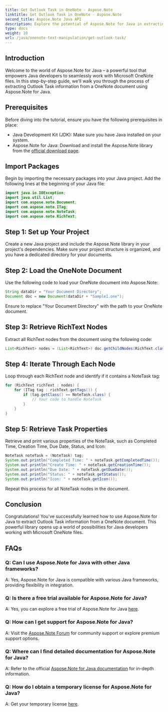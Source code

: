 ```yaml
---
title: Get Outlook Task in OneNote - Aspose.Note
linktitle: Get Outlook Task in OneNote - Aspose.Note
second_title: Aspose.Note Java API
description: Explore the potential of Aspose.Note for Java in extracting Outlook Task details from OneNote documents effortlessly. Elevate your Java development with this robust library.
type: docs
weight: 10
url: /java/onenote-text-manipulation/get-outlook-task/
---
```

## Introduction
Welcome to the world of Aspose.Note for Java – a powerful tool that empowers Java developers to seamlessly work with Microsoft OneNote files. In this step-by-step guide, we'll walk you through the process of extracting Outlook Task information from a OneNote document using Aspose.Note for Java.
## Prerequisites
Before diving into the tutorial, ensure you have the following prerequisites in place:
- Java Development Kit (JDK): Make sure you have Java installed on your system.
- Aspose.Note for Java: Download and install the Aspose.Note library from the [official download page](https://releases.aspose.com/note/java/).
## Import Packages
Begin by importing the necessary packages into your Java project. Add the following lines at the beginning of your Java file:
```java
import java.io.IOException;
import java.util.List;
import com.aspose.note.Document;
import com.aspose.note.ITag;
import com.aspose.note.NoteTask;
import com.aspose.note.RichText;
```
## Step 1: Set up Your Project
Create a new Java project and include the Aspose.Note library in your project's dependencies. Make sure your project structure is organized, and you have a dedicated directory for your documents.
## Step 2: Load the OneNote Document
Use the following code to load your OneNote document into Aspose.Note:
```java
String dataDir = "Your Document Directory";
Document doc = new Document(dataDir + "Sample1.one");
```
Ensure to replace "Your Document Directory" with the path to your OneNote document.
## Step 3: Retrieve RichText Nodes
Extract all RichText nodes from the document using the following code:
```java
List<RichText> nodes = (List<RichText>) doc.getChildNodes(RichText.class);
```
## Step 4: Iterate Through Each Node
Loop through each RichText node and identify if it contains a NoteTask tag:
```java
for (RichText richText : nodes) {
    for (ITag tag : richText.getTags()) {
        if (tag.getClass() == NoteTask.class) {
            // Your code to handle NoteTask
        }
    }
}
```
## Step 5: Retrieve Task Properties
Retrieve and print various properties of the NoteTask, such as Completed Time, Creation Time, Due Date, Status, and Icon:
```java
NoteTask noteTask = (NoteTask) tag;
System.out.println("Completed Time: " + noteTask.getCompletedTime());
System.out.println("Create Time: " + noteTask.getCreationTime());
System.out.println("Due Date: " + noteTask.getDueDate());
System.out.println("Status: " + noteTask.getStatus());
System.out.println("Icon: " + noteTask.getIcon());
```
Repeat this process for all NoteTask nodes in the document.
## Conclusion
Congratulations! You've successfully learned how to use Aspose.Note for Java to extract Outlook Task information from a OneNote document. This powerful library opens up a world of possibilities for Java developers working with Microsoft OneNote files.
## FAQs
### Q: Can I use Aspose.Note for Java with other Java frameworks?
A: Yes, Aspose.Note for Java is compatible with various Java frameworks, providing flexibility in integration.
### Q: Is there a free trial available for Aspose.Note for Java?
A: Yes, you can explore a free trial of Aspose.Note for Java [here](https://releases.aspose.com/).
### Q: How can I get support for Aspose.Note for Java?
A: Visit the [Aspose.Note Forum](https://forum.aspose.com/c/note/28) for community support or explore premium support options.
### Q: Where can I find detailed documentation for Aspose.Note for Java?
A: Refer to the official [Aspose.Note for Java documentation](https://reference.aspose.com/note/java/) for in-depth information.
### Q: How do I obtain a temporary license for Aspose.Note for Java?
A: Get your temporary license [here](https://purchase.aspose.com/temporary-license/).
